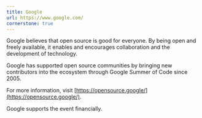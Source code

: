 ```yaml
---
title: Google
url: https://www.google.com/
cornerstone: true
---
```


Google believes that open source is good for everyone. By being open
and freely available, it enables and encourages collaboration and
the development of technology.

Google has supported open source communities by bringing new
contributors into the ecosystem through Google Summer of Code since
2005.

For more information, visit
[https://opensource.google/](https://opensource.google/).

Google supports the event financially.
